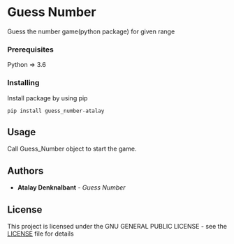 # Guess Number

Guess the number game(python package) for given range

### Prerequisites

Python => 3.6

### Installing

Install package by using pip
```
pip install guess_number-atalay
```
## Usage

Call Guess_Number object to start the game.

## Authors

* **Atalay Denknalbant** - *Guess Number* 

## License

This project is licensed under the GNU GENERAL PUBLIC LICENSE - see the [LICENSE](LICENSE) file for details
